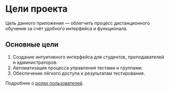 # Цели проекта

Цель данного приложения — облегчить процесс дистанционного обучения за счёт удобного интерфейса и функционала.

## Основные цели

1. Создание интуитивного интерфейса для студентов, преподавателей и администраторов.
2. Автоматизация процесса управления тестами и группами.
3. Обеспечение лёгкого доступа к результатам тестирования.

Подробнее о [ролях пользователей](/product_description/user_roles.md).
